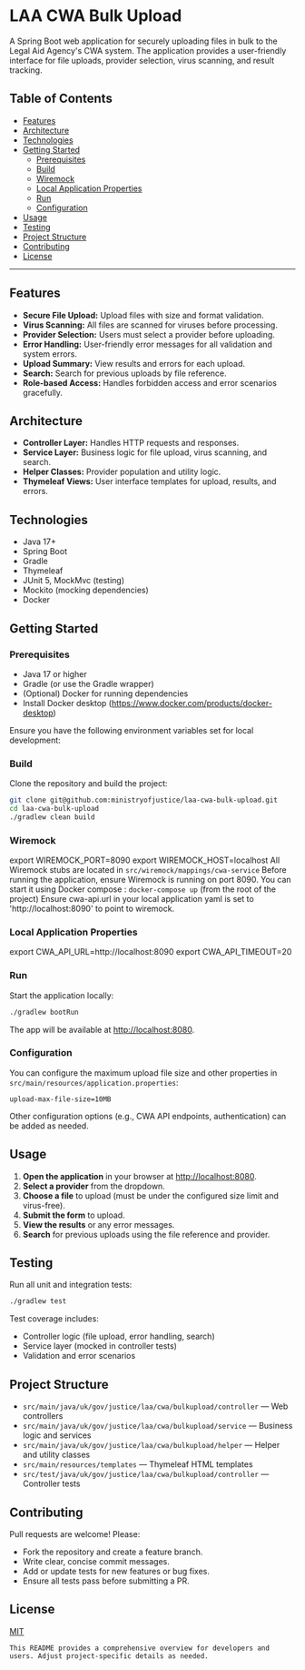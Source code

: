 # LAA CWA Bulk Upload

A Spring Boot web application for securely uploading files in bulk to the Legal Aid Agency's CWA system. The application provides a user-friendly interface for file uploads, provider selection, virus scanning, and result tracking.

## Table of Contents

- [Features](#features)
- [Architecture](#architecture)
- [Technologies](#technologies)
- [Getting Started](#getting-started)
  - [Prerequisites](#prerequisites)
  - [Build](#build)
  - [Wiremock](#wiremock)
  - [Local Application Properties](#local-application-properties)
  - [Run](#run)
  - [Configuration](#configuration)
- [Usage](#usage)
- [Testing](#testing)
- [Project Structure](#project-structure)
- [Contributing](#contributing)
- [License](#license)

---

## Features

- **Secure File Upload:** Upload files with size and format validation.
- **Virus Scanning:** All files are scanned for viruses before processing.
- **Provider Selection:** Users must select a provider before uploading.
- **Error Handling:** User-friendly error messages for all validation and system errors.
- **Upload Summary:** View results and errors for each upload.
- **Search:** Search for previous uploads by file reference.
- **Role-based Access:** Handles forbidden access and error scenarios gracefully.

## Architecture

- **Controller Layer:** Handles HTTP requests and responses.
- **Service Layer:** Business logic for file upload, virus scanning, and search.
- **Helper Classes:** Provider population and utility logic.
- **Thymeleaf Views:** User interface templates for upload, results, and errors.

## Technologies

- Java 17+
- Spring Boot
- Gradle
- Thymeleaf
- JUnit 5, MockMvc (testing)
- Mockito (mocking dependencies)
- Docker

## Getting Started

### Prerequisites

- Java 17 or higher
- Gradle (or use the Gradle wrapper)
- (Optional) Docker for running dependencies
- Install Docker desktop (https://www.docker.com/products/docker-desktop)

Ensure you have the following environment variables set for local development:

### Build

Clone the repository and build the project:

```sh
git clone git@github.com:ministryofjustice/laa-cwa-bulk-upload.git
cd laa-cwa-bulk-upload
./gradlew clean build
```
### Wiremock
export WIREMOCK_PORT=8090
export WIREMOCK_HOST=localhost
All Wiremock stubs are located in `src/wiremock/mappings/cwa-service`
Before running the application, ensure Wiremock is running on port 8090.
You can start it using Docker compose  : `docker-compose up` (from the root of the project)
Ensure cwa-api.url in your local application yaml is set to 'http://localhost:8090' to point to wiremock.

### Local Application Properties
export CWA_API_URL=http://localhost:8090
export CWA_API_TIMEOUT=20

### Run

Start the application locally:

```sh
./gradlew bootRun
```

The app will be available at [http://localhost:8080](http://localhost:8080).

### Configuration

You can configure the maximum upload file size and other properties in `src/main/resources/application.properties`:

```
upload-max-file-size=10MB
```

Other configuration options (e.g., CWA API endpoints, authentication) can be added as needed.

## Usage

1. **Open the application** in your browser at [http://localhost:8080](http://localhost:8080).
2. **Select a provider** from the dropdown.
3. **Choose a file** to upload (must be under the configured size limit and virus-free).
4. **Submit the form** to upload.
5. **View the results** or any error messages.
6. **Search** for previous uploads using the file reference and provider.

## Testing

Run all unit and integration tests:

```sh
./gradlew test
```

Test coverage includes:

- Controller logic (file upload, error handling, search)
- Service layer (mocked in controller tests)
- Validation and error scenarios

## Project Structure

- `src/main/java/uk/gov/justice/laa/cwa/bulkupload/controller` — Web controllers
- `src/main/java/uk/gov/justice/laa/cwa/bulkupload/service` — Business logic and services
- `src/main/java/uk/gov/justice/laa/cwa/bulkupload/helper` — Helper and utility classes
- `src/main/resources/templates` — Thymeleaf HTML templates
- `src/test/java/uk/gov/justice/laa/cwa/bulkupload/controller` — Controller tests

## Contributing

Pull requests are welcome! Please:

- Fork the repository and create a feature branch.
- Write clear, concise commit messages.
- Add or update tests for new features or bug fixes.
- Ensure all tests pass before submitting a PR.

## License

[MIT](LICENSE)
```
This README provides a comprehensive overview for developers and users. Adjust project-specific details as needed.